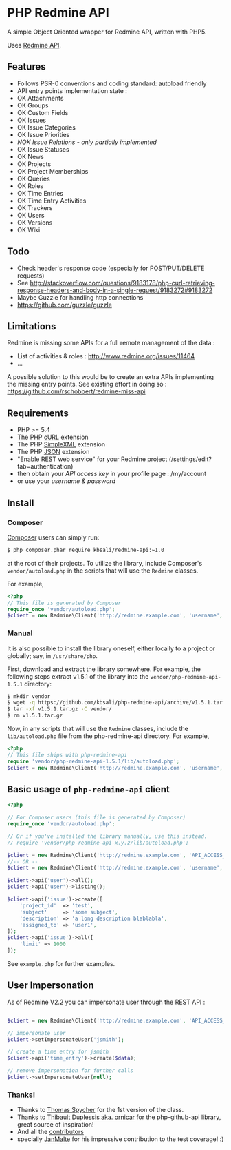 # PHP Redmine API

A simple Object Oriented wrapper for Redmine API, written with PHP5.

Uses [Redmine API](http://www.redmine.org/projects/redmine/wiki/Rest_api/).

## Features

 * Follows PSR-0 conventions and coding standard: autoload friendly
 * API entry points implementation state :
 * OK Attachments
 * OK Groups
 * OK Custom Fields
 * OK Issues
 * OK Issue Categories
 * OK Issue Priorities
 * *NOK Issue Relations - only partially implemented*
 * OK Issue Statuses
 * OK News
 * OK Projects
 * OK Project Memberships
 * OK Queries
 * OK Roles
 * OK Time Entries
 * OK Time Entry Activities
 * OK Trackers
 * OK Users
 * OK Versions
 * OK Wiki

## Todo

 * Check header's response code (especially for POST/PUT/DELETE requests)
 * See http://stackoverflow.com/questions/9183178/php-curl-retrieving-response-headers-and-body-in-a-single-request/9183272#9183272
 * Maybe Guzzle for handling http connections
 * https://github.com/guzzle/guzzle

## Limitations

Redmine is missing some APIs for a full remote management of the data :
 * List of activities & roles : http://www.redmine.org/issues/11464
 * ...

A possible solution to this would be to create an extra APIs implementing the missing entry points. See existing effort in doing so : https://github.com/rschobbert/redmine-miss-api

## Requirements

 * PHP >= 5.4
 * The PHP [cURL](http://php.net/manual/en/book.curl.php) extension
 * The PHP [SimpleXML](http://php.net/manual/en/book.simplexml.php) extension
 * The PHP [JSON](http://php.net/manual/en/book.json.php) extension
 * "Enable REST web service" for your Redmine project (/settings/edit?tab=authentication)
 * then obtain your *API access key* in your profile page : /my/account
 * or use your *username & password*

## Install

### Composer

[Composer](http://getcomposer.org/download/) users can simply run:

```bash
$ php composer.phar require kbsali/redmine-api:~1.0
```

at the root of their projects. To utilize the library, include
Composer's `vendor/autoload.php` in the scripts that will use the
`Redmine` classes.

For example,

```php
<?php
// This file is generated by Composer
require_once 'vendor/autoload.php';
$client = new Redmine\Client('http://redmine.example.com', 'username', 'password');
```

### Manual

It is also possible to install the library oneself, either locally to
a project or globally; say, in `/usr/share/php`.

First, download and extract the library somewhere. For example, the
following steps extract v1.5.1 of the library into the
`vendor/php-redmine-api-1.5.1` directory:

```bash
$ mkdir vendor
$ wget -q https://github.com/kbsali/php-redmine-api/archive/v1.5.1.tar.gz
$ tar -xf v1.5.1.tar.gz -C vendor/
$ rm v1.5.1.tar.gz
```

Now, in any scripts that will use the `Redmine` classes, include the
`lib/autoload.php` file from the php-redmine-api directory. For
example,

```php
<?php
// This file ships with php-redmine-api
require 'vendor/php-redmine-api-1.5.1/lib/autoload.php';
$client = new Redmine\Client('http://redmine.example.com', 'username', 'password');
```

## Basic usage of `php-redmine-api` client

```php
<?php

// For Composer users (this file is generated by Composer)
require_once 'vendor/autoload.php';

// Or if you've installed the library manually, use this instead.
// require 'vendor/php-redmine-api-x.y.z/lib/autoload.php';

$client = new Redmine\Client('http://redmine.example.com', 'API_ACCESS_KEY');
//-- OR --
$client = new Redmine\Client('http://redmine.example.com', 'username', 'password');

$client->api('user')->all();
$client->api('user')->listing();

$client->api('issue')->create([
    'project_id'  => 'test',
    'subject'     => 'some subject',
    'description' => 'a long description blablabla',
    'assigned_to' => 'user1',
]);
$client->api('issue')->all([
    'limit' => 1000
]);
```

See `example.php` for further examples.

## User Impersonation

As of Redmine V2.2 you can impersonate user through the REST API :

```php

$client = new Redmine\Client('http://redmine.example.com', 'API_ACCESS_KEY');

// impersonate user
$client->setImpersonateUser('jsmith');

// create a time entry for jsmith
$client->api('time_entry')->create($data);

// remove impersonation for further calls
$client->setImpersonateUser(null);
```


### Thanks!

 * Thanks to [Thomas Spycher](https://github.com/tspycher/) for the 1st version of the class.
 * Thanks to [Thibault Duplessis aka. ornicar](https://github.com/ornicar) for the php-github-api library, great source of inspiration!
 * And all the [contributors](https://github.com/kbsali/php-redmine-api/graphs/contributors)
 * specially [JanMalte](https://github.com/JanMalte) for his impressive contribution to the test coverage! :)
